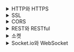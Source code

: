 
<details>

<summary>HTTP와 HTTPS</summary>

## HTTP 1.0, 1.1

1. 커넥션 유지(Persistent Connection)
2. 호스트 헤더(Host Header)
3. 강력한 인증 절차(Improved Authentication Procedure)


### 1. 커넥션 유지

HTTP 프로토콜은 클라이언트-서버 간 데이터를 주고 받는 응용 계층의 프로토콜

이를 이용한 데이터 전달은 TCP 기반 세션에서 이루어진다.

![img.png](img.png)


HTTP 1.0은 요청하고 수신할 때마다 새로운 TCP 세션을 맺어야 한다.

반면 HTTP 1.1부터는 TCP 세션을 한 번만 맺으면 여러 개의 요청을 보내고 응답을 수신할 수 있다. (keep-alive)

결과적으로 TCP 세션을 처리하는 비용을 줄이고 응답 속도를 개선할 수 있다.

#### 1.1 파이프라이닝(Pipelining)

![img_1.png](img_1.png)

HTTP 1.0 환경에서는 요청에 대한 응답이 와야 다음 요청을 보낼 수 있다.

반면 HTTP 1.1부터는 요청을 병렬로 처리할 수 있는 파이프라이닝 기능을 지원한다.

이는 응답 속도를 높혀 페이지 뷰의 속도를 빠르게 할 수 있다.

### 2. 호스트 헤더(Host Header)

HTTP 1.0 환경에서는 하나의 IP에 하나의 도메인만 운영할 수 있었다.

HTTP 1.1부터는 웹 서버에서 요청 헤더에 호스트를 전달받아 서버로 보내주는 가상 호스팅이 가능해졌다.

즉, 서버 하나가 여러 개의 호스트를 담당할 수 있다. (HTTP 1.1부터는 헤더에 호스트가 없으면 400을 응답한다.)



### 3. 강력한 인증 절차(Improved Authentication Procedure)

HTTP 1.1에서 다음 2개의 헤더가 추가됐다.

- Proxy-Authentication
- Proxy-Authorization

HTTP 1.0에서 클라이언트 인증을 담당하는 www-authentication 헤더는 요청 사이에 프록시가 있을 경우 인증 인가를 수행할 수 없었다.


---

## HTTP 1.1, 2.0

### HOL 블로킹(Head-Of-Line blocking)

![img_3.png](img_3.png)

Pipelining을 통해 요청을 한 번에 여러개를 보낼 수 있게 되면서 왕복 시간(Round-Trip time)이 줄어들었고, 응답 지연(Latency)에 매우 좋은 효과를 기대할 수 있었다.

하지만 만약 첫 번째 요청의 처리가 서버에서 늦어질 경우, 두 번째 세 번째 응답이 같이 지연되게 된다.

이를 HOL 블로킹이라 한다.

---

### Multiplexed Streams

![img_2.png](img_2.png)

HTTP 2.0에서는 Multiplexed라는 기술을 도입해 하나의 세션으로 여러 개의 요청을 순서 상관 없이 Stream으로 받아 동시다발적으로 
처리하고 응답할 수 있게 됐다.

이는 특정 요청이 끝나면 해당 요청에 먼저 응답함으로써 HOL 블로킹을 해결했다.


### Stream Priorityzation

![img_4.png](img_4.png)

HTTP 2.0에서는 각 요청에 우선 순위(Priority)를 부여한다.


### Server Push

![img_5.png](img_5.png)

기존에는 HTML 문서를 요청한 후, 해당 문서에서 필요한 CSS와 Images를 요청해야 했다.

HTTP 2.0부터는 HTML 문서를 요청하면, 클라이언트가 추가로 요청하지 않아도 서버가 필요한 리소스를 알아서 보내준다.

### Header Compression

기존에는 이전에 보냈던 요청과 중복되는 헤더도 똑같이 전송하느라 자원을 낭비했다.

HTTP 2.0부터는 허프만 코딩을 사용한 HPACK 압축 방식으로 이를 개선했다.

![img_6.png](img_6.png)

클라이언트와 서버는 각각 Header Table을 관리하고, 이전 요청과 동일한 필드는 table의 index만 보낸다.

변경되는 값은 Huffman Encoding 후 보냄으로써 헤더의 크기를 경량화했다.

`Huffman Coding` 데이터 문자의 빈도에 따라서 다른 길이의 부호를 사용하는 알고리즘

---

## HTTP 3.0

가장 큰 특징은 TCP가 아닌 UDP를 사용한다는 것

![img_7.png](img_7.png)

정확히 말하면 HTTP3는 QUIC라는 프로토콜 위에서 돌아가는 HTTP인데, QUIC는 Quick UDP Internet Connection의 
약자로 UDP를 사용하는 프로토콜이다.

TCP는 3 way handshake, 4 way handshake 등 오버헤드와 HOLB의 문제를 피할 수 없다.

QUIC는 TCP hand shake 과정을 최적화하는 것에 초점을 맞춰 설계되었다.

UDP는 데이터그램 방식을 사용하기 때문에 각 패킷 간 순서가 존재하지 않는다.

패킷의 목적지가 정해져있다면 중간 경로는 어딜 타든 신경쓰지 않기 때문에 handshake 과정을 거치지 않고, 따라서 
TCP 방식에 비해 Latency가 굉장히 적지만 신뢰성을 보장하기 어럽다.

#### QUIC

- TCP가 가지고 있는 문제들을 해결하고 Latency의 한계를 뛰어넘고자 구글이 개발한 UDP 기반 프로토콜
- TCP 핸드쉐이크 과정을 최적화하는 것에 초점을 맞춰 설계됐다.
- TCP의 경우 IP 주소와 포트, 연결 대사의 IP 주소와 포트로 연결을 식별하기 때문에 클라이언트의 IP가 바뀌는 상황이 발생할 경우 연결이 끊어진다.
- 이런 경우 다시 3 way handshake 과정을 거치고 Latency가 발생한다.
- 모바일 환경의 경우 wifi와 셀룰러 간 전환이 일어날 경우 클라이언트의 IP가 변경되기 때문에 문제가 될 수 있다.
- QUIC는 클라이언트의 IP와 상관없이 랜덤하게 생성되는 `Connection ID`를 사용하기 때문에 클라이언트의 IP가 변경되더라도 기존의 연결을 계속 유지할 수 있다.
- 즉, Handshake 과정을 생략함으로써 Latency를 줄일 수 있다.

**패킷 손실 감지에 걸리는 시간 단축**

TCP는 송신 측이 패킷을 보낸 후 타이머를 사용해 일정 시간 동안 응답이 오지 않으면 패킷이 손상되었다고 판단해 재전송한다.

이 때 문제는 TCP가 타임아웃을 언제 낼 것인가를 동적으로 계산해야 한다는 것이다.

패킷 전송시 ACK를 받았을 때 첫 번째로 보낸 패킷의 ACK인지 두 번째로 보낸 패킷의 ACK인지 확인해야 한다.

이를 재전송 모호성이라고 한다.

반면 QUIC는 헤더에 별도의 패킷 번호 공간을 부여해 패킷 손실 감지에 걸리는 시간을 단축한다.

---

## HTTP - GET, POST

### GET

데이터를 읽거나 검색할 때 사용되는 메소드

만약 요청이 성공적으로 이루어진다면 XML이나 JSON과 함꼐 200(ok) HTTP 응답 코드를 리턴한다.

에러가 발생하면 주로 404(Not found) 에러나 400(Bad request) 에러가 발생한다.

데이터 변형의 위험 없이 사용할 수 있으며, idempotent(멱등성)하다.

즉, 몇 번을 호출하든지 결과가 동일하다.


### POST

주로 새로운 리소스를 생성할 때 사용된다.

좀 더 구체적으로는 하위 리소스(부모 리소스의 하위 리소스)들을 생성하는 데 사용된다.

성공적으로 creation을 완료하면 201(created) HTTP 응답을 반환한다.

이는 안전하지도, 멱등성을 보장하지도 않는다. 

즉, 같은 POST 요청을 반복해서 했을 때 항상 같은 결과물이 나오는 것을 보장하지 않으며, 
두 개의 같은 POST 요청을 보내면 같은 정보를 담은 두 개의 resource를 반환할 가능성이 높다.

---

## HTTP 요청 헤더 응답 헤더

1. 공통 헤더
2. 요청 헤더
3. 응답 헤더

### 1. 공통 헤더

> 요청과 응답에 모두 사용되는 헤더

1. Date
   1. HTTP 메시지가 만들어진 시간으로, 자동으로 생성된다.


2. Connection
   1. 일반적으로 Http/1.1을 사용하며, 기본적으로 keep-alive로 되어있다.


3. Content-Length
   1. 요청과 응답 메시지의 본문 크기를 바이트로 표시해주며, 자동생성된다.


4. Cache-Control
   1. https://www.blog-dreamus.com/post/cache-control-이-필요한-이유
   2. https://hudi.blog/http-cache/


5. Content-Type
   1. 컨텐츠의 타입(MIME)과 문자열 인코딩(utf-8 등)을 명시할 수 있다.
   2. 서버로 데이터를 보낼 때는 text/html 대신 www-url-form-encoded, multipart/form-data 등이 사용된다.


6. Content-Language
   1. 사용자의 언어

    
7. Content-Encoding
   1. 응답 컨텐츠를 br, gzip, deflate 등의 알고리즘으로 압축해서 보내면, 브라우저가 알아서 해제해서 사용한다.
   2. 요청이나 응답 전송 속도도 빨라지고, 데이터 소모량도 줄어들기 때문에 사용한다.


### 2. 요청 헤더

![img_8.png](img_8.png)

1. Host
   1. 서버의 도메인 네임으로, 반드시 하나가 존재해야 한다.


2. User-Agent
   1. 가장 흔하게 보고 사용되는 헤더
   2. 현재 사용자가 어떤 클라이언트(운영체제, 앱, 브라우저 등)를 통해 요청을 보냈는지 알 수 있다.
   3. 다만 헤더는 변경할 수 있기 때문에 무조건 신뢰할 수는 없다.


3. Accept
   1. 클라이언트가 허용할 수 있는 파일 형식(MIME TYPE)


4. Cookie
   1. 웹 서버가 클라이언트에 쿠키를 저장해놓았다면 해당 쿠키의 정보를 이름-값 쌍으로 웹 서버에 전송한다.

    
5. Origin
   1. POST와 같은 요청을 보낼 때, 요청이 어느 주소에서 시작되었는지를 나타낸다.
   2. 이 때 보낸 주소와 받는 주소가 다르면 CORS 문제가 발생하기도 한다.


6. If-Modified-Since
   1. 페이지가 수정되었을 때 최신 버전 페이지 요청을 위한 필드
   2. 만일 요청한 파일이 이 필드에 지정된 시간 이후로 변경되지 않았다면 서버로부터 데이터를 전송받지 않는다.


7. Authorization
   1. 인증 토큰을 서버로 보낼 때 사용하는 헤더
   2. JWT 토큰을 이용한 인증에서 주로 사용한다.

### 3. 응답 헤더

![img_9.png](img_9.png)

1. Server
   1. 웹 서버 정보를 나타낸다.


2. Access-Control-Allow-Origin
   1. 요청 호스트와 응답 호스트가 다르면 CORS가 발생하는데, 서버에서 응답 메세지 `Access-Control-Allow-Origin` 헤더에 프론트 주소를 적어주면 에러가 발생하지 않는다.


3. Allow
   1. CORS 요청 외에도 적용된다.
   2. ex) Allow:GET, 과 같이 설정할 경우 GET 요청만 받고 POST에는 405 method not allowed 에러를 리턴한다.

    
4. Content-Disposition
   1. 응답 본문을 브라우저가 어떻게 표시해야 할지 알려주는 헤더
   2. inline: 웹페이지 화면에 표시
   3. attachment: 다운로드

    
5. Location
   1. 300번대나 201 created 응답일 때 어느 페이지로 이동해야 할지 알려주는 헤더


6. Content-Security-Policy
   1. 다른 외부 파일들을 불러오는 경우, 차단할 소스와 불러올 소스를 여기에 명시할 수 있다.
   2. 하나의 웹 페이지는 다양한 외부 소스들을 불러온다.(이미지, JS, CSS, 폰트, 아이프레임 등)

---

## HTTP와 HTTPS 동작 과정

### HTTP의 동작 과정

HTTP는 Stateless한 프로토콜이다.

각 요청은 독립적인 트랜잭션으로 클라이언트가 서버에게 요청하기 전에 연결하는 과정이 필요하고, 서버의 응답을 받으면 종료한다.

1. 사용자가 웹 브라우저에 URL 주소를 입력한다.


2. DNS 서버에 웹 서버의 호스트 이름을 IP 주소로 변경 요청한다.


3. 웹 서버와 TCP 연결을 시도한다.
   1. 3 way handshaking


4. 클라이언트가 서버에게 요청한다.
   1. HTTP Request Message = Request Header + 빈 줄 + Request Body
      - Request Header
        - 요청 메소드 + 요청 URI + HTTP 프로토콜 버전
          - `Get /background.png HTTP/1.0` `POST / HTTP 1.1`
          - Header 정보(key-value 구조)
      - 빈 줄
        - 요청에 대한 모든 메타 정보가 전송되었음을 알리는 용도
      - Request Body
      - GET, HEAD, DELETE, OPTIONS처럼 리소스를 가져오는 요청은 바디 미포함
      - 데이터 업데이트와 관련된 내용(HTML 폼 콘텐츠 등)

![img_10.png](img_10.png)

5. 서버가 클라이언트에게 데이터를 응답한다.
    - HTTP Response Message = Response Header + 빈 줄 + Response Body
      - Response Header
        - HTTP 프로토콜 버전 + 응답 코드 + 응답 메시지
        - ex) `HTTP/1.1 Not Found.`
        - Header 정보(key-value) 구조
      - 빈 줄
        - 요청에 대한 모든 메타 정보가 전송되었음을 알리는 용도
      - Response Body
        - 응답 리소스 데이터
        - 201, 204 상태 코드는 바디 미포함

6. 서버 클라이언트 간 연결종료
   1. 4 way handshaking


7. 웹 브라우저가 웹 문서 출력


### HTTPS(SSL)의 동작 과정

공개키 암호화 방식과 대칭키 암호화 방식의 장점을 활용해 하이브리드 사용

데이터를 대칭키 방식으로 암호화, 복호화하고 공개키 방식으로 대칭키 전달


1. 클라이언트가 서버로 접속해 handshaking 과정에서 서로 탐색
   1. Client Hello
      - 클라이언트가 서버에게 전송할 데이터
        - 클라이언트 측에서 생성한 랜덤 데이터
        - 클라이언트-서버 암호화 방식 통일을 위해 클라이언트가 사용할 수 있는 암호화 방식
        - 이전에 이미 handshaking 기록이 있다면 자원 절약을 위해 기존 세션을 재활용하기 위한 세션 아이디
   
   2. Server Hello
      - Client Hello에 대한 응답으로 전송할 데이터
        - 서버 측에서 생성한 랜덤 데이터
        - 서버가 선택한 클라이언트의 암호화 방식
        - SSL 인증서
   
   3. Client 인증 확인
      - 서버로부터 받은 인증서가 CA에 의해 발급되었는지 본인이 가진 목록에서 확인하고, 목록에 있다면 CA 공개키로 인증서 복호화
      - 클라이언트-서버 각각의 랜덤 데이터를 조합하여 pre master secret 값 생성(데이터 송수신 시 대칭키 암호화에 사용할 키)
      - pre master secret 값을 공개키 방식으로 서버 전달(공개키는 서버로부터 받은 인증서에 포함)
      - 일련의 과정을 거쳐 session key 생성

   4. Server 인증 확인
      - 서버는 비공개키로 복호화해 pre master secret 값 취득(대칭키 공유 완료)
      - 일련의 과정을 거쳐 session key 생성

   5. handshaking 종료


2. 데이터 전송
    - 서버와 클라이언트는 session key를 사용해 데이터를 암호화 및 복호화해 데이터 송수신


3. 연결 종료 및 session key 폐기

![img_11.png](img_11.png)


**reference** <br>
https://jaehoney.tistory.com/279 <br>
https://withbundo.blogspot.com/2021/02/http-http-10-http-11.html <br>
https://withbundo.blogspot.com/2021/02/httphol-head-of-line-blocking.html <br>
https://jaehoney.tistory.com/281 <br>
https://velog.io/@kcwthing1210/HTTP-1.1-vs-HTTP-2.0-vs-HTTP-3.0 <br>
https://sujinhope.github.io/2020/10/04/Network-TCP와-UDP,-HTTP1,2,3,-HOLB란.html <br>
https://im-developer.tistory.com/166 <br>
https://hongsii.github.io/2017/08/02/what-is-the-difference-get-and-post/ <br>
https://goddaehee.tistory.com/169 <br>
https://velog.io/@averycode/네트워크-HTTP와-HTTPS-동작-과정 <br>

</details>

<details>

<summary>SSL</summary>

## 보안 소켓 계층(SSL, Secure Sockets Layer)

디지털 인증서로 불리며, 브라우저와 서버 사이의 암호화된 연결을 수립하는 데 사용된다.

웹 사이트와 브라우저 사이 혹은 두 서버 사이에 전송되는 데이터를 암호화해 인터넷 연결을 보호하기 위한 표준 기술

개인 데이터나 금융 데이터 등 전송되는 정보를 보거나 훔치는 것을 방지한다.

웹 사이트가 SSL/TLS로 보호되는 경우 HTTPS가 URL에 표시된다.

### 전송 계층 보안(TLS, Transport Layer Security)

SSL의 향상된, 더욱 안전한 버전

**reference** <br>
https://www.digicert.com/kr/what-is-ssl-tls-and-https <br>

</details>

<details>

<summary>CORS</summary>

## CORS(Cross-Origin Resource Sharing)

브라우저에서는 보안적인 이유로 cross-origin HTTP 요청들을 제한한다.

그래서 cross-origin 요청을 하려면 서버의 동의가 필요하다.

만약 서버가 동의한다면 브라우저에서는 이를 허락하고, 동의하지 않는다면 브라우저에서 거절한다.

이러한 허락을 구하고 거절하는 메커니즘은 HTTP-header를 이용해서 이루어지게 되는데, 이를 CORS라고 부른다.

즉, 브라우저에서 cross-origin 요청을 안전하게 할 수 있도록 하는 메커니즘으로, 요청을 보낼 수 있도록 돕는 정책이다.

### cross-origin

다음 중 한 가지라도 다른 경우를 말한다.
1. 프로토콜
2. 도메인
3. 포트 번호

https://it-eldorado.tistory.com/163

**reference** <br>
https://hannut91.github.io/blogs/infra/cors <br>

</details>

<details>

<summary>REST와 RESTful</summary>

REST API를 제공하는 웹 서비스를 RESTful하다고 말할 수 있다.

https://www.youtube.com/watch?v=RP_f5dMoHFc&t=2377s

</details>

<details>

<summary>소켓</summary>

## 소켓

네트워크로 연결되어 있는 컴퓨터의 통신의 접점에 위치한 통신 객체

포트 번호에 바인딩되어 TCP 레이어에서 데이터가 전달되어야 하는 애플리케이션을 식별할 수 있게 한다.

다음과 같은 요소로 구성

- 인터넷 프로토콜(TCP, UDP, raw IP)
- 로컬 IP 주소
- 로컬 포트
- 원격 IP 주소
- 원격 포트


**reference** <br>
https://plummmm.tistory.com/55 <br>
https://www.daleseo.com/what-is-a-socket/


</details>


<details>

<summary>Socket.io와 WebSocket</summary>

## Socket.io와 WebSocket

웹소켓은 양방향 소통을 위한 프로토콜

socket.io는 양방향 통신을 하기 위해 웹소켓 기술을 활용하는 라이브러리


### WebSocket

- HTML5 표준 웹 표준 기술
- 매우 빠르게 동작하며 통신할 때 아주 적은 데이터 이용
- 이벤트를 단순히 듣고, 보내는 것만 가능


### Socket.io

- 표준 기술이 아니며, 라이브러리임
- 소켓 연결 실패 시 fallback을 통해 다른 방식으로 알아서 해당 클라이언트와 연결 시도
- 방 개념을 이용해 일부 클라이언트에게만 데이터를 전송하는 브로드캐스팅이 가능


### 사용

서버에서 연결된 소켓(사용자)들을 세밀하게 관리해야하는 경우 Broadcasting 기능이 있는 socket.io를 쓰는 게 유지보수 측면에서 이점이 많다.

반면 가상화폐 거래소와 같이 데이터 전송이 많은 경우 빠르고 비용이 적은 표준 웹소켓을 이용하는 것이 바람직하다.


**reference** <br>
https://www.peterkimzz.com/websocket-vs-socket-io/

</details>

